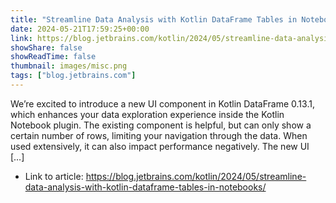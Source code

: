 ```yaml
---
title: "Streamline Data Analysis with Kotlin DataFrame Tables in Notebooks"
date: 2024-05-21T17:59:25+00:00
link: https://blog.jetbrains.com/kotlin/2024/05/streamline-data-analysis-with-kotlin-dataframe-tables-in-notebooks/
showShare: false
showReadTime: false
thumbnail: images/misc.png
tags: ["blog.jetbrains.com"]
---
```

We’re excited to introduce a new UI component in Kotlin DataFrame 0.13.1, which enhances your data exploration experience inside the Kotlin Notebook plugin. The existing component is helpful, but can only show a certain number of rows, limiting your navigation through the data. When used extensively, it can also impact performance negatively. The new UI […]

- Link to article: https://blog.jetbrains.com/kotlin/2024/05/streamline-data-analysis-with-kotlin-dataframe-tables-in-notebooks/